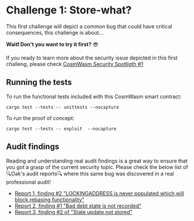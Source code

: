 # Challenge 1: Store-what?

This first challenge will depict a common bug that could have critical consequences, this challenge is about... 

**Wait:exclamation: Don't you want to try it first?** :sunglasses:

If you ready to learn more about the security issue depicted in this first challeng, please check  [CosmWasm Security Spotligth #1](notion://www.notion.so/Dojo-1d3e575f21de4173a28cade2e67d1796)

## Running the tests

To run the functional tests included with this CosmWasm smart contract:
```
cargo test --tests -- unittests --nocapture
```

To run the proof of concept:
```
cargo test --tests -- exploit  --nocapture
```

## Audit findings

Reading and understanding real audit findings is a great way to ensure that you got a grasp of the current security topic. Please check the below list of :mag:Oak's audit reports:mag: where this same bug was discovered in a real professional audit!

- [Report 1, finding #2 "LOCKINGADDRESS is never populated which will block rebasing functionality"](https://github.com/oak-security/audit-reports/blob/master/Comdex/2022-10-28%20Audit%20Report%20-%20Comdex%20Locking%20and%20Vesting%20Contracts%20v1.0.pdf)
- [Report 2, finding #1 "Bad debt state is not recorded"](https://github.com/oak-security/audit-reports/blob/master/Margined%20Protocol/2022-10-28%20Audit%20Report%20-%20Margined%20Protocol%20Perpetuals%20v1.0.pdf)
- [Report 3, finding #2 of "State update not stored"](https://github.com/oak-security/audit-reports/blob/master/Prism/2022-11-04%20Audit%20Report%20-%20Prism%20Auto%20Compounding%20cAsset%20v1.0.pdf)